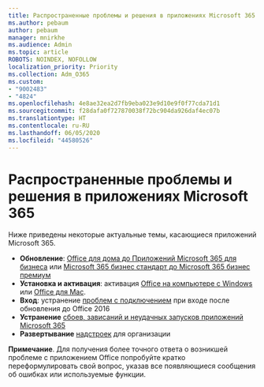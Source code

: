 ```yaml
---
title: Распространенные проблемы и решения в приложениях Microsoft 365
ms.author: pebaum
author: pebaum
manager: mnirkhe
ms.audience: Admin
ms.topic: article
ROBOTS: NOINDEX, NOFOLLOW
localization_priority: Priority
ms.collection: Adm_O365
ms.custom:
- "9002483"
- "4824"
ms.openlocfilehash: 4e8ae32ea2d7fb9eba023e9d10e9f0f77cda71d1
ms.sourcegitcommit: f28dafa0f727870038f72bc904da926daf4ec07b
ms.translationtype: HT
ms.contentlocale: ru-RU
ms.lasthandoff: 06/05/2020
ms.locfileid: "44580526"
---
```

# <a name="common-issues-and-resolutions-with-microsoft-365-apps"></a>Распространенные проблемы и решения в приложениях Microsoft 365

Ниже приведены некоторые актуальные темы, касающиеся приложений Microsoft 365.

- **Обновление**: [Office для дома до Приложений Microsoft 365 для бизнеса](https://support.office.com/article/how-do-i-upgrade-office-ee68f6cf-422f-464a-82ec-385f65391350#OfficeVersion=Office_365_subscription) или [Microsoft 365 бизнес стандарт до Microsoft 365 бизнес премиум](https://docs.microsoft.com/microsoft-365/business/migrate-to-microsoft-365-business)
- **Установка и активация**: активация [Office на компьютере с Windows](https://support.office.com/article/activate-office-5bd38f38-db92-448b-a982-ad170b1e187e) или [Office для Mac](https://support.office.com/article/activate-office-for-mac-7f6646b1-bb14-422a-9ad4-a53410fcefb2).
- **Вход**: устранение [проблем с подключением](https://docs.microsoft.com/office365/troubleshoot/authentication/connection-issue-when-sign-in-office-2016) при входе после обновления до Office 2016
- **Устранение** [сбоев, зависаний и неудачных запусков приложений Microsoft 365](https://docs.microsoft.com/alchemyinsights/office-apps-don't-launch-start)
- **Развертывание** [надстроек](https://docs.microsoft.com/microsoft-365/admin/manage/manage-deployment-of-add-ins?view=o365-worldwide) для организации

**Примечание**. Для получения более точного ответа о возникшей проблеме с приложением Office попробуйте кратко переформулировать свой вопрос, указав все появляющиеся сообщения об ошибках или используемые функции.
